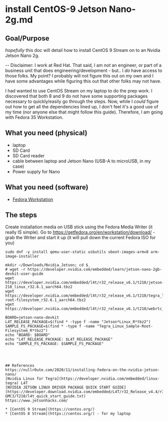 # install CentOS-9 Jetson Nano-2g.md

## Goal/Purpose
*hopefully* this doc will detail how to install CentOS 9 Stream on to an Nvidia Jetson Nano 2g.

-- Disclaimer:  I work at Red Hat.  That said, I am *not* an engineer, or part of a business unit that does engineering/development - but.. I *do* have access to those folks.  My point?  I probably will not figure this out on my own and I have some advantages while figuring this out that other folks may not have.

I had wanted to use CentOS Stream on my laptop to do the prep work.  I discovered that both 8 and 9 do not have some supporting packages necessary to quickly/easily go through the steps.  Now, while I *could* figure out how to get all the dependencies lined up, I don't feel it's a good use of my time (nor anyone else that might follow this guide).  Therefore, I am going with Fedora 35 Workstation.

## What you need (physical)
* laptop  
* SD Card
* SD Card reader
* cable between laptop and Jetson Nano (USB-A to microUSB, in my case)
* Power supply for Nano 

## What you need (software)
* [Fedora Workstation](https://getfedora.org/en/workstation/download/)


## The steps
Create installation media on USB stick using the Fedora Media Writer (it really IS simple).  Go to https://getfedora.org/en/workstation/download/ - grab the Writer and start it up (it will pull down the current Fedora ISO for you) 

```
sudo dnf -y install qemu-user-static usbutils uboot-images-armv8 arm-image-installer
```
```
mkdir ~/Downloads/Nvidia_Jetson; cd $_
# wget -r https://developer.nvidia.com/embedded/learn/jetson-nano-2gb-devkit-user-guide
wget https://developer.nvidia.com/embedded/l4t/r32_release_v6.1/t210/jetson-210_linux_r32.6.1_aarch64.tbz2
wget https://developer.nvidia.com/embedded/l4t/r32_release_v6.1/t210/tegra_linux_sample-root-filesystem_r32.6.1_aarch64.tbz2
wget https://developer.nvidia.com/embedded/l4t/r32_release_v6.1/t210/webrtc_r32.6.1_aarch64.tbz2

BOARD=jetson-nano-devkit
L4T_RELEASE_PACKAGE=$(find * -type f -name "Jetson*Linux_R*tbz2")
SAMPLE_FS_PACKAGE=$(find * -type f -name "Tegra_Linux_Sample-Root-Filesystem_R*tbz2")
echo "BOARD: $BOARD"
echo "L4T_RELEASE_PACKAGE: $L4T_RELEASE_PACKAGE"
echo "SAMPLE_FS_PACKAGE: $SAMPLE_FS_PACKAGE"



 
## References
https://nullr0ute.com/2020/11/installing-fedora-on-the-nvidia-jetson-nano/  
[Nvidia Linux for Tegra](https://developer.nvidia.com/embedded/linux-tegra) L4T  
[NVIDIA JETSON LINUX DRIVER PACKAGE QUICK START GUIDE](https://developer.download.nvidia.com/embedded/L4T/r32_Release_v4.4/r32_Release_v4.4-GMC3/T210/l4t_quick_start_guide.txt)
https://www.jetsonhacks.com/

* [CentOS 9 Stream](https://centos.org/)
* [CentOS 8 Stream](https://centos.org/) - for my laptop
